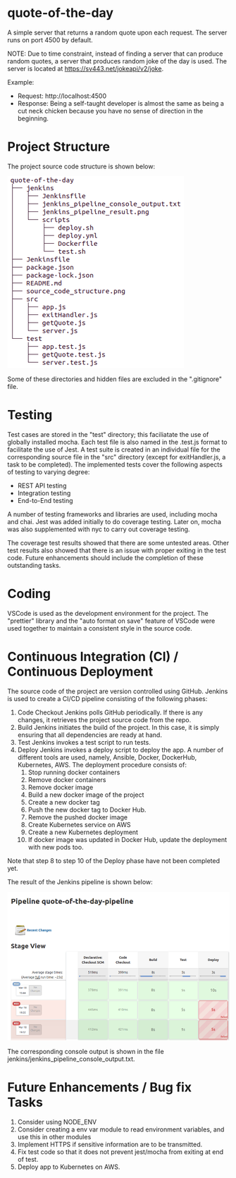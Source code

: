 # quote-of-the-day
A simple server that returns a random quote upon each request. The server runs on port 4500 by default.

NOTE:
Due to time constraint, instead of finding a server that can produce random quotes, a server that produces random joke of the day is used.
The server is located at https://sv443.net/jokeapi/v2/joke.

Example:
* Request: http://localhost:4500
* Response: Being a self-taught developer is almost the same as being a cut neck chicken because you have no sense of direction in the beginning.


# Project Structure

The project source code structure is shown below:

![Project Structure](source_code_structure.png)

Some of these directories and hidden files are excluded in the ".gitignore" file.


# Testing

Test cases are stored in the "test" directory; this faciliatate the use of globally installed mocha. Each test file is also named in the <module>.test.js
format to facilitate the use of Jest. A test suite is created in an individual file for the corresponding source file in the "src" directory
(except for exitHandler.js, a task to be completed). The implemented tests cover the following aspects of testing to varying degree:
* REST API testing
* Integration testing
* End-to-End testing

A number of testing frameworks and libraries are used, including mocha and chai. Jest was added initially to do coverage testing. Later on, mocha was
also supplemented with nyc to carry out coverage testing.

The coverage test results showed that there are some untested areas. Other test results also showed that there is an issue with proper exiting in the
test code. Future enhancements should include the completion of these outstanding tasks.


# Coding 

VSCode is used as the development environment for the project. The "prettier" library and the "auto format on save" feature of VSCode were used together
to maintain a consistent style in the source code.


# Continuous Integration (CI) / Continuous Deployment

The source code of the project are version controlled using GitHub. Jenkins is used to create a CI/CD pipeline consisting of the following phases:
1. Code Checkout
   Jenkins polls GitHub periodically. If there is any changes, it retrieves the project source code from the repo.
2. Build
   Jenkins initiates the build of the project. In this case, it is simply ensuring that all dependencies are ready at hand.
3. Test
	 Jenkins invokes a test script to run tests.
4. Deploy
   Jenkins invokes a deploy script to deploy the app. A number of different tools are used, namely, Ansible, Docker, DockerHub, Kubernetes, AWS.
   The deployment procedure consists of:
	 1. Stop running docker containers
   2. Remove docker containers
   3. Remove docker image
   4. Build a new docker image of the project
   5. Create a new docker tag
   6. Push the new docker tag to Docker Hub.
   7. Remove the pushed docker image
   8. Create Kubernetes service on AWS
   9. Create a new Kubernetes deployment
   10. If docker image was updated in Docker Hub, update the deployment with new pods too.

Note that step 8 to step 10 of the Deploy phase have not been completed yet.

The result of the Jenkins pipeline is shown below:

![Continuous Integration (CI) / Continuous Deployment](jenkins/jenkins_pipeline_result.png)

The corresponding console output is shown in the file jenkins/jenkins_pipeline_console_output.txt.


# Future Enhancements / Bug fix Tasks 

1. Consider using NODE_ENV
2. Consider creating a env var module to read environment variables, and use this in other modules
3. Implement HTTPS if sensitive information are to be transmitted.
4. Fix test code so that it does not prevent jest/mocha from exiting at end of test.
5. Deploy app to Kubernetes on AWS.
